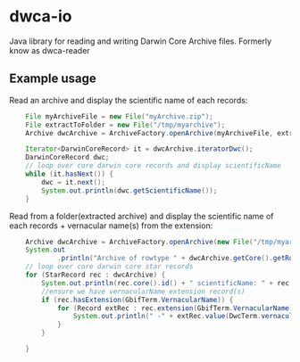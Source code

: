 dwca-io
===========

Java library for reading and writing Darwin Core Archive files.
Formerly know as dwca-reader

## Example usage

Read an archive and display the scientific name of each records:
```java
	File myArchiveFile = new File("myArchive.zip");
	File extractToFolder = new File("/tmp/myarchive");
	Archive dwcArchive = ArchiveFactory.openArchive(myArchiveFile, extractToFolder);

	Iterator<DarwinCoreRecord> it = dwcArchive.iteratorDwc();
	DarwinCoreRecord dwc;
	// loop over core darwin core records and display scientificName
	while (it.hasNext()) {
		dwc = it.next();
		System.out.println(dwc.getScientificName());
	}
```

Read from a folder(extracted archive) and display the scientific name of each records + vernacular name(s) from the extension:
```java
	Archive dwcArchive = ArchiveFactory.openArchive(new File("/tmp/myarchive"));
	System.out
			.println("Archive of rowtype " + dwcArchive.getCore().getRowType() + " with " + dwcArchive.getExtensions().size() + " extension(s)");
	// loop over core darwin core star records
	for (StarRecord rec : dwcArchive) {
		System.out.println(rec.core().id() + " scientificName: " + rec.core().value(DwcTerm.scientificName));
		//ensure we have vernacularName extension record(s)
		if (rec.hasExtension(GbifTerm.VernacularName)) {
			for (Record extRec : rec.extension(GbifTerm.VernacularName)) {
				System.out.println(" -" + extRec.value(DwcTerm.vernacularName));
			}
		}

	}
```